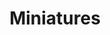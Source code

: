 ---
title: Miniatures
layout: table-of-contents
presentation: grid
order: 35
outputs:
  - pdf
  - html
---